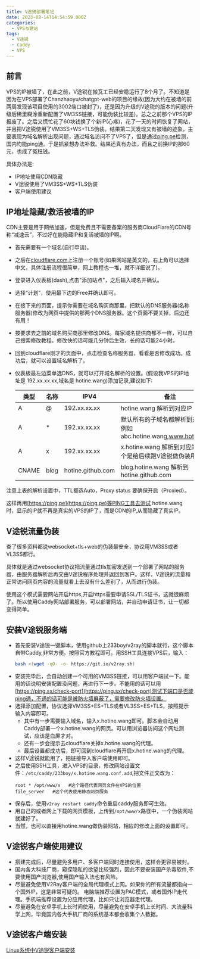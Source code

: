 ```yaml
---
title: V途锐部署笔记
date: 2023-08-14T14:54:59.000Z
categories:
  - VPS与建站
tags:
  - V途锐
  - Caddy
  - VPS
---
```

## 前言

   VPS的IP被墙了，在此之前，V途锐在搬瓦工已经安稳运行了8个月了。不知道是因为在VPS部署了Chanzhaoyu/chatgpt-web的项目的缘故(因为大约在被墙的前两周发现该项目使用的3002端口被封了)，还是因为升级的V途锐的版本的问题(升级后稀里糊涂重新配置了VM3SS链接，可能伪装比较差)。总之之前那个VPS的IP报废了。之后又慌忙花了60块钱换了个新IP(心疼)，花了一天的时间恢复了网站，并且把V途锐使用了VM3SS+WS+TLS伪装。结果第二天发现又有被墙的迹象，主要表现为域名解析出现问题，通过域名访问不了VPS了，但是通过[ping.pe](https://ping.pe)检测，国内均能ping通。于是抓紧想办法补救。结果还真有办法，而且之前换IP的那60元，也成了冤枉钱。
   
具体办法是:
+ IP地址使用CDN隐藏
+ V途锐使用了VM3SS+WS+TLS伪装
+ 客户端使用建议


## IP地址隐藏/救活被墙的IP
CDN主要是用于网络加速，但是免费且不需要备案的服务商CloudFlare的CDN号称“减速云”，不过好在能隐藏IP和复活被墙的IP啊。
+ 首先需要有一个域名(自行申请)。
+ 之后在[cloudflare.com](https://cloudflare.com)上注册一个账号(如果网站是英文的，右上角可以选择中文，具体注册流程很简单，网上教程也一堆，就不详细说了)。
+ 登录进入仪表板(dash),点击"添加站点"，之后输入域名并确认。
+ 选择“计划”，使用最下边的Free并确认即可。
+ 在接下来的页面，提示你需要在域名购买商那里，把默认的DNS服务器(名称服务器)修改为网页中提供的那两个DNS服务器。这个页面不要关掉，后边还有用！
+ 按要求去之前的域名购买商那里修改DNS。每家域名提供商都不一样，可以自己搜索修改教程。修改快的话可能几分钟后生效，长的话可能24小时。
+ 回到cloudflare刚才的页面中，点击检查名称服务器，看看是否修改成功。成功后，就可以设置域名解析了。
+ 仪表板最左边菜单选DNS，就可以打开域名解析的设置。(假设我VPS的IP地址是 192.xx.xx.xx,域名是 hotine.wang)添加记录,建议如下∶

  | 类型 | 名称 | IPV4 | 备注 |
  | --- | --- | --- | --- |
  | A | @ | 192.xx.xx.xx | hotine.wang 解析到对应IP |
  | A | * | 192.xx.xx.xx | 默认所有的子域名都解析到对应IP，例如 abc.hotine.wang,www.hotine.wang |
  | A | x | 192.xx.xx.xx | x.hotine.wang 解析到对应的IP，这个是给后续跑V途锐做伪装用的 |
  | CNAME | blog | hotine.github.com | blog.hotine.wang 解析到 hotine.github.com |

注意上表的解析设置中，TTL都选Auto，Proxy status 要确保开启（Proxied）。

这样再用[https://ping.pe](https://ping.pe)等PING工具去测试 hotine.wang 时，显示的IP就不再是真实的VPS的IP了，而是CDN的IP,从而隐藏了真实IP。


## V途锐流量伪装
查了很多资料都说websocket+tls+web的伪装最安全，协议用VM3SS或者VL3SS都行。

具体就是通过websocket协议把流量通过tls加密发送到一个部署了网站的服务器，由服务器解析后再交由V途锐程序处理并返回到客户。这样，V途锐的流量和正常访问网页内容的流量就看上去没有什么差别了，从而进行伪装。

使用这个模式需要网站开启https,开启https需要申请SSL/TLS证书，这就很麻烦了。所以使用Caddy网站部署服务，可以部署网站，并自动申请证书，让一切都变得简单。

## 安装V途锐服务端
+ 首先安装V途锐一键脚本，使用github上233boy/v2ray的脚本就行，这个脚本自带Caddy,非常方便。按照官方教程即可。用SSH工具连接VPS后，输入：
  ```bash
  bash <(wget -qO- -o- https://git.io/v2ray.sh)
  ```
+ 安装完毕后，会自动创建一个可用的VM3SS链接，可以用客户端试一下。能用的话说明安装配置没问题，再进行下一步。不能用的话可以用[https://ping.sx/check-port](https://ping.sx/check-port)测试下端口是否能ping通，不通的话可能是被防火墙屏蔽了，需要修改防火墙设置。
+ 选择添加配置，协议选择VM3SS+ES+TLS或者VL3SS+ES+TLS，按照提示输入内容即可。
  + 其中有一步需要输入域名，输入x.hotine.wang即可。脚本会自动用Caddy部署一个x.hotine.wang的网页。可以用浏览器访问这个网址测试，应该是白屏才对。
  + 还有一步会提示去cloudflare关掉x.hotine.wang的代理。
  + 最后设置都成功后，即可回到cloudflare再开启x.hotine.wang的代理。
+ 这样V途锐就能用了，把链接导入客户端使用即可。
+ 之后使用SSH工具，进入VPS的目录，修改网站设置文件：`/etc/caddy/233boy/x.hotine.wang.conf.add`,把文件正文改为：
  ```
  root * /opt/www/x   #这个路径代表网页文件在VPS的位置
  file_server   #这个代表使用静态网页服务
  ```
+ 保存后，使用`v2ray restart caddy`命令重启caddy服务即可生效。
+ 用自己的或者网上下载的网页模板，上传到`/opt/www/x`路径中，一个伪装网站就建好了。
+ 当然，也可以直接用hotine.wang做伪装网站，相应的修改上面的设置即可。

## V途锐客户端使用建议
+ 搭建完成后，尽量避免多用户、多客户端同时连接使用，这样会更容易被封。
+ 国内各大科技厂商，窥探隐私的欲望比较强烈，因此不要安装国产杀毒软件,不要使用国产浏览器,使用国产输入法也有风险。
+ 尽量避免使用V2Ray客户端的全局代理模式上网。如果你的所有流量都指向一个国外IP，这是非常可疑的。 电脑端推荐设置为PAC模式，或者国外IP走代理。手机端推荐设置为分应用代理，比如只让浏览器走代理。
+ 尽量避免在安卓手机上长时间使用，尽量避免在安卓手机上长时间、大流量科学上网，毕竟国内各大手机厂商的系统基本都会收集个人数据。

## V途锐客户端安装
[Linux系统中V途锐客户端安装](/posts/电脑折腾/vps与建站/linux系统中v途锐客户端安装)
